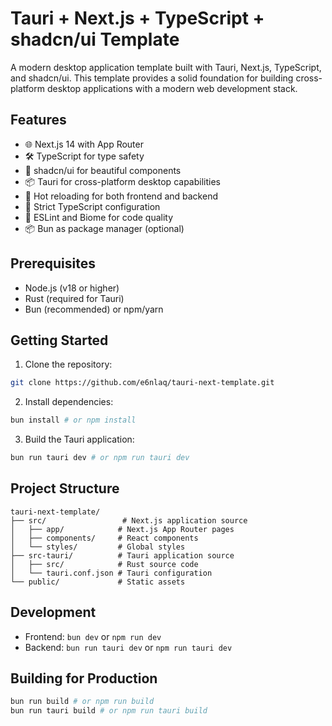 

# Tauri + Next.js + TypeScript + shadcn/ui Template

A modern desktop application template built with Tauri, Next.js, TypeScript, and shadcn/ui. This template provides a solid foundation for building cross-platform desktop applications with a modern web development stack.

## Features

- 🌐 Next.js 14 with App Router
- 🛠️ TypeScript for type safety
- 🎨 shadcn/ui for beautiful components
- 📦 Tauri for cross-platform desktop capabilities
- 🚀 Hot reloading for both frontend and backend
- 🔐 Strict TypeScript configuration
- 📝 ESLint and Biome for code quality
- 📦 Bun as package manager (optional)

## Prerequisites

- Node.js (v18 or higher)
- Rust (required for Tauri)
- Bun (recommended) or npm/yarn

## Getting Started

1. Clone the repository:

```bash
git clone https://github.com/e6nlaq/tauri-next-template.git
```

2. Install dependencies:

```bash
bun install # or npm install
```

3. Build the Tauri application:

```bash
bun run tauri dev # or npm run tauri dev
```

## Project Structure

```
tauri-next-template/
├── src/                 # Next.js application source
│   ├── app/            # Next.js App Router pages
│   ├── components/     # React components
│   └── styles/         # Global styles
├── src-tauri/          # Tauri application source
│   ├── src/            # Rust source code
│   └── tauri.conf.json # Tauri configuration
└── public/             # Static assets
```

## Development

- Frontend: `bun dev` or `npm run dev`
- Backend: `bun run tauri dev` or `npm run tauri dev`

## Building for Production

```bash
bun run build # or npm run build
bun run tauri build # or npm run tauri build
```
